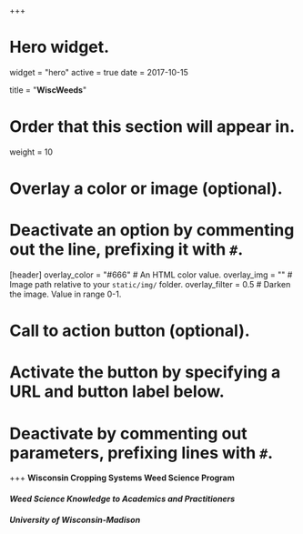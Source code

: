 +++
# Hero widget.
widget = "hero"
active = true
date = 2017-10-15

title = "**WiscWeeds**"

# Order that this section will appear in.
weight = 10 

# Overlay a color or image (optional).
#   Deactivate an option by commenting out the line, prefixing it with `#`.
[header]
  overlay_color = "#666"  # An HTML color value.
  overlay_img = ""  # Image path relative to your `static/img/` folder.
  overlay_filter = 0.5  # Darken the image. Value in range 0-1.

# Call to action button (optional).
#   Activate the button by specifying a URL and button label below.
#   Deactivate by commenting out parameters, prefixing lines with `#`.
+++
**Wisconsin Cropping Systems Weed Science Program**  
#### *Weed Science Knowledge to Academics and Practitioners*
#### *University of Wisconsin-Madison*



